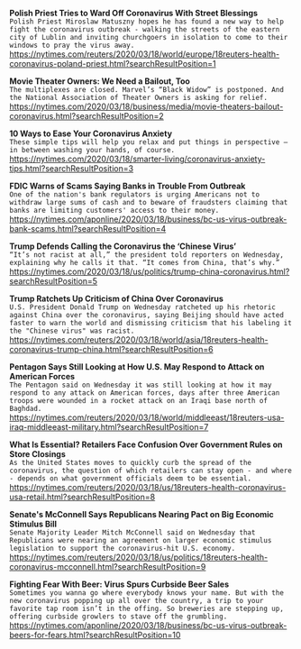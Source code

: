 **Polish Priest Tries to Ward Off Coronavirus With Street Blessings**\
`Polish Priest Miroslaw Matuszny hopes he has found a new way to help fight the coronavirus outbreak - walking the streets of the eastern city of Lublin and inviting churchgoers in isolation to come to their windows to pray the virus away.`\
https://nytimes.com/reuters/2020/03/18/world/europe/18reuters-health-coronavirus-poland-priest.html?searchResultPosition=1

**Movie Theater Owners: We Need a Bailout, Too**\
`The multiplexes are closed. Marvel’s “Black Widow” is postponed. And the National Association of Theater Owners is asking for relief.`\
https://nytimes.com/2020/03/18/business/media/movie-theaters-bailout-coronavirus.html?searchResultPosition=2

**10 Ways to Ease Your Coronavirus Anxiety**\
`These simple tips will help you relax and put things in perspective — in between washing your hands, of course.`\
https://nytimes.com/2020/03/18/smarter-living/coronavirus-anxiety-tips.html?searchResultPosition=3

**FDIC Warns of Scams Saying Banks in Trouble From Outbreak**\
`One of the nation's bank regulators is urging Americans not to withdraw large sums of cash and to beware of fraudsters claiming that banks are limiting customers' access to their money. `\
https://nytimes.com/aponline/2020/03/18/business/bc-us-virus-outbreak-bank-scams.html?searchResultPosition=4

**Trump Defends Calling the Coronavirus the ‘Chinese Virus’**\
`“It’s not racist at all,” the president told reporters on Wednesday, explaining why he calls it that. “It comes from China, that’s why.”`\
https://nytimes.com/2020/03/18/us/politics/trump-china-coronavirus.html?searchResultPosition=5

**Trump Ratchets Up Criticism of China Over Coronavirus**\
`U.S. President Donald Trump on Wednesday ratcheted up his rhetoric against China over the coronavirus, saying Beijing should have acted faster to warn the world and dismissing criticism that his labeling it the "Chinese virus" was racist.`\
https://nytimes.com/reuters/2020/03/18/world/asia/18reuters-health-coronavirus-trump-china.html?searchResultPosition=6

**Pentagon Says Still Looking at How U.S. May Respond to Attack on American Forces**\
`The Pentagon said on Wednesday it was still looking at how it may respond to any attack on American forces, days after three American troops were wounded in a rocket attack on an Iraqi base north of Baghdad. `\
https://nytimes.com/reuters/2020/03/18/world/middleeast/18reuters-usa-iraq-middleeast-military.html?searchResultPosition=7

**What Is Essential? Retailers Face Confusion Over Government Rules on Store Closings**\
`As the United States moves to quickly curb the spread of the coronavirus, the question of which retailers can stay open - and where - depends on what government officials deem to be essential.`\
https://nytimes.com/reuters/2020/03/18/us/18reuters-health-coronavirus-usa-retail.html?searchResultPosition=8

**Senate's McConnell Says Republicans Nearing Pact on Big Economic Stimulus Bill**\
`Senate Majority Leader Mitch McConnell said on Wednesday that Republicans were nearing an agreement on larger economic stimulus legislation to support the coronavirus-hit U.S. economy.`\
https://nytimes.com/reuters/2020/03/18/us/politics/18reuters-health-coronavirus-mcconnell.html?searchResultPosition=9

**Fighting Fear With Beer: Virus Spurs Curbside Beer Sales**\
`Sometimes you wanna go where everybody knows your name. But with the new coronavirus popping up all over the country, a trip to your favorite tap room isn’t in the offing. So breweries are stepping up, offering curbside growlers to stave off the grumbling. `\
https://nytimes.com/aponline/2020/03/18/business/bc-us-virus-outbreak-beers-for-fears.html?searchResultPosition=10

